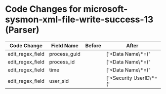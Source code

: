 # Code Changes for microsoft-sysmon-xml-file-write-success-13 (Parser)

| Code Change | Field Name | Before | After |
|-------------|------------|--------|-------|
| edit_regex_field | process_guid |  | ['<Data Name\\*=(\'|")ProcessGuid(\'|")>\{({process_guid}.+?)\}<\/Data>', '<Provider Name\\*=(\'|")Microsoft-Windows-Sysmon(\'|") Guid=(\'|")\{({process_guid}[^}]+?)\}'] |
| edit_regex_field | process_id |  | ['<Data Name\\*=(\'|")ProcessId(\'|")>({process_id}\d+)', '<Execution ProcessID\\*=(\'|")({process_id}\d+)'] |
| edit_regex_field | time |  | ['<Data Name\\*=(\'|")UtcTime(\'|")>({time}\d\d\d\d-\d\d-\d\d \d\d:\d\d:\d\d\.\d+)', '<TimeCreated SystemTime=(\'|")({time}\d\d\d\d-\d\d-\d\dT\d\d:\d\d:\d\d\.\d{9}Z)'] |
| edit_regex_field | user_sid |  | ['<Security UserID\\*=(\'|")({user_sid}[^\'"]+)(\'|")//?>'] |
